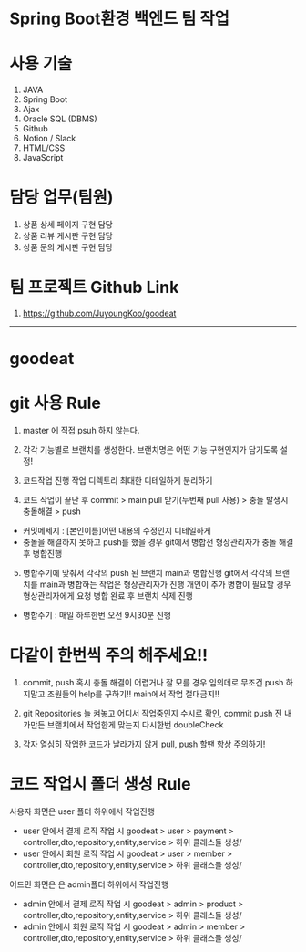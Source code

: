 # Spring Boot환경 백엔드 팀 작업
# 사용 기술
   1) JAVA
   2) Spring Boot
   3) Ajax
   4) Oracle SQL (DBMS)
   5) Github
   6) Notion / Slack
   7) HTML/CSS
   8) JavaScript

# 담당 업무(팀원)
  1) 상품 상세 페이지 구현 담당
  2) 상품 리뷰 게시판 구현 담당
  3) 상품 문의 게시판 구현 담당
  
# 팀 프로젝트 Github Link
  1) https://github.com/JuyoungKoo/goodeat

---------------------------------------------------------------------------------------------

# goodeat
# git 사용 Rule
1. master 에 직접 psuh 하지 않는다.

2. 각각 기능별로 브랜치를 생성한다.
브랜치명은 어떤 기능 구현인지가 담기도록 설정! 

3. 코드작업 진행 
작업 디렉토리 최대한 디테일하게 분리하기 

4. 코드 작업이 끝난 후 
commit > main pull 받기(두번째 pull 사용) > 충돌 발생시 충돌해결 > push
- 커밋메세지 : [본인이름]어떤 내용의 수정인지 디테일하게 
- 충돌을 해결하지 못하고 push를 했을 경우 git에서 병합전 형상관리자가 
충돌 해결 후 병합진행

5. 병합주기에 맞춰서 각각의 push 된 브랜치 main과 병합진행
git에서 각각의 브랜치를 main과 병합하는 작업은 형상관리자가 진행
개인이 추가 병합이 필요할 경우 형상관리자에게 요청
병합 완료 후 브랜치 삭제 진행
- 병합주기 : 매일 하루한번 오전 9시30분 진행

# 다같이 한번씩 주의 해주세요!!
1. commit, push 혹시 충돌 해결이 어렵거나 잘 모를 경우 임의데로 무조건 push 
하지말고 조원들의 help를 구하기!! main에서 작업 절대금지!! 

2. git Repositories 늘 켜놓고 어디서 작업중인지 수시로 확인,
commit push 전 내가만든 브랜치에서 작업한게 맞는지 다시한번 doubleCheck

3. 각자 열심히 작업한 코드가 날라가지 않게 pull, push 할땐 항상 주의하기! 

# 코드 작업시 폴더 생성 Rule
사용자 화면은 user 폴더 하위에서 작업진행
- user 안에서 결제 로직 작업 시 
goodeat > user > payment > controller,dto,repository,entity,service > 하위 클래스들 생성/ 
- user 안에서 회원 로직 작업 시 
goodeat > user > member > controller,dto,repository,entity,service > 하위 클래스들 생성/ 

어드민 화면은 은 admin폴더 하위에서 작업진행
- admin 안에서 결제 로직 작업 시 
goodeat > admin > product > controller,dto,repository,entity,service > 하위 클래스들 생성/ 
- admin 안에서 회원 로직 작업 시 
goodeat > admin > member > controller,dto,repository,entity,service > 하위 클래스들 생성/ 
 
